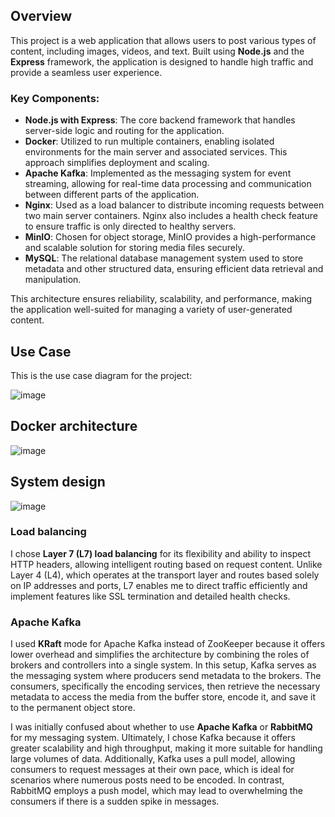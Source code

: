 ## Overview

This project is a web application that allows users to post various types of content, including images, videos, and text. Built using **Node.js** and the **Express** framework, the application is designed to handle high traffic and provide a seamless user experience.

### Key Components:
- **Node.js with Express**: The core backend framework that handles server-side logic and routing for the application.
- **Docker**: Utilized to run multiple containers, enabling isolated environments for the main server and associated services. This approach simplifies deployment and scaling.
- **Apache Kafka**: Implemented as the messaging system for event streaming, allowing for real-time data processing and communication between different parts of the application.
- **Nginx**: Used as a load balancer to distribute incoming requests between two main server containers. Nginx also includes a health check feature to ensure traffic is only directed to healthy servers.
- **MinIO**: Chosen for object storage, MinIO provides a high-performance and scalable solution for storing media files securely.
- **MySQL**: The relational database management system used to store metadata and other structured data, ensuring efficient data retrieval and manipulation.

This architecture ensures reliability, scalability, and performance, making the application well-suited for managing a variety of user-generated content.

## Use Case

This is the use case diagram for the project:

![image](https://github.com/user-attachments/assets/f91f7800-db34-482f-9e01-41895cc82bfd)

## Docker architecture
![image](https://github.com/user-attachments/assets/6e53f5ea-c477-49d6-9fca-bd2d83772279)

## System design
![image](https://github.com/user-attachments/assets/21a8d5e3-52eb-46d9-a5ab-f7e6c4ee63ac)

### Load balancing

I chose **Layer 7 (L7) load balancing** for its flexibility and ability to inspect HTTP headers, allowing intelligent routing based on request content. Unlike Layer 4 (L4), which operates at the transport layer and routes based solely on IP addresses and ports, L7 enables me to direct traffic efficiently and implement features like SSL termination and detailed health checks.

### Apache Kafka

I used **KRaft** mode for Apache Kafka instead of ZooKeeper because it offers lower overhead and simplifies the architecture by combining the roles of brokers and controllers into a single system. In this setup, Kafka serves as the messaging system where producers send metadata to the brokers. The consumers, specifically the encoding services, then retrieve the necessary metadata to access the media from the buffer store, encode it, and save it to the permanent object store.

I was initially confused about whether to use **Apache Kafka** or **RabbitMQ** for my messaging system. Ultimately, I chose Kafka because it offers greater scalability and high throughput, making it more suitable for handling large volumes of data. Additionally, Kafka uses a pull model, allowing consumers to request messages at their own pace, which is ideal for scenarios where numerous posts need to be encoded. In contrast, RabbitMQ employs a push model, which may lead to overwhelming the consumers if there is a sudden spike in messages.


